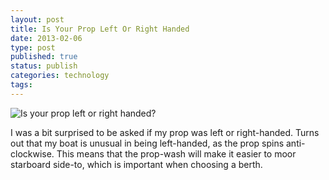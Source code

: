 ```yaml
--- 
layout: post 
title: Is Your Prop Left Or Right Handed
date: 2013-02-06
type: post 
published: true 
status: publish
categories: technology
tags: 
---
```


![Is your prop left or right
handed?]({{%20site.baseurl%20}}/assets/dscf1895.jpg)

I was a bit surprised to be asked if my prop was left or right-handed.
Turns out that my boat is unusual in being left-handed, as the prop
spins anti-clockwise. This means that the prop-wash will make it easier
to moor starboard side-to, which is important when choosing a berth.

